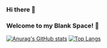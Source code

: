 ### Hi there 👋


### Welcome to my Blank Space! 👋

[![Anurag's GitHub stats](https://github-readme-stats.vercel.app/api?username=athsoatle)](https://github.com/anuraghazra/github-readme-stats)
[![Top Langs](https://github-readme-stats.vercel.app/api/top-langs/?username=athsoatle)](https://github.com/anuraghazra/github-readme-stats)
